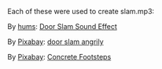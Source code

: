 Each of these were used to create slam.mp3:

By [hums](https://pixabay.com/users/hums-11407411/): [Door Slam Sound Effect](https://pixabay.com/sound-effects/door-slam-sound-effect-21878/)

By [Pixabay](https://pixabay.com/users/pixabay-1/): [door slam angrily](https://pixabay.com/sound-effects/door-slam-angrily-86963/)

By [Pixabay](https://pixabay.com/users/pixabay-1/): [Concrete Footsteps](https://pixabay.com/sound-effects/concrete-footsteps-6752/)